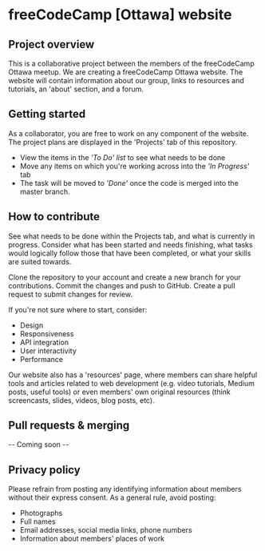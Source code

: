 # freeCodeCamp [Ottawa] website

## Project overview 
This is a collaborative project between the members of the freeCodeCamp Ottawa meetup. 
We are creating a freeCodeCamp Ottawa website. The website will contain information about our group, links to resources and tutorials, an 'about' section, and a forum. 

## Getting started
As a collaborator, you are free to work on any component of the website. 
The project plans are displayed in the 'Projects' tab of this repository. 
- View the items in the _'To Do' list_ to see what needs to be done 
- Move any items on which you're working across into the _'In Progress'_ tab
- The task will be moved to _'Done'_ once the code is merged into the master branch. 

## How to contribute
See what needs to be done within the Projects tab, and what is currently in progress. Consider what has been started and needs finishing, what tasks would logically follow those that have been completed, or what your skills are suited towards.

Clone the repository to your account and create a new branch for your contributions. 
Commit the changes and push to GitHub. Create a pull request to submit changes for review. 

If you're not sure where to start, consider: 
* Design
* Responsiveness
* API integration
* User interactivity
* Performance

Our website also has a 'resources' page, where members can share helpful tools and articles related to web development (e.g. video tutorials, Medium posts, useful tools) or even members' own original resources (think screencasts, slides, videos, blog posts, etc). 

## Pull requests & merging 
-- Coming soon --  

## Privacy policy
Please refrain from posting any identifying information about members without their express consent.
As a general rule, avoid posting:
* Photographs
* Full names
* Email addresses, social media links, phone numbers
* Information about members' places of work


